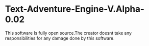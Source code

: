 Text-Adventure-Engine-V.Alpha-0.02
=================================
This software Is fully open source.The creator doesnt take
any responsibilities for any damage done by this software.
